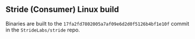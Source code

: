 ## Stride (Consumer) Linux build

Binaries are built to the `17fa2fd7802005a7af09e6d2d0f5126b4bf1e10f` commit in the `StrideLabs/stride` repo.

